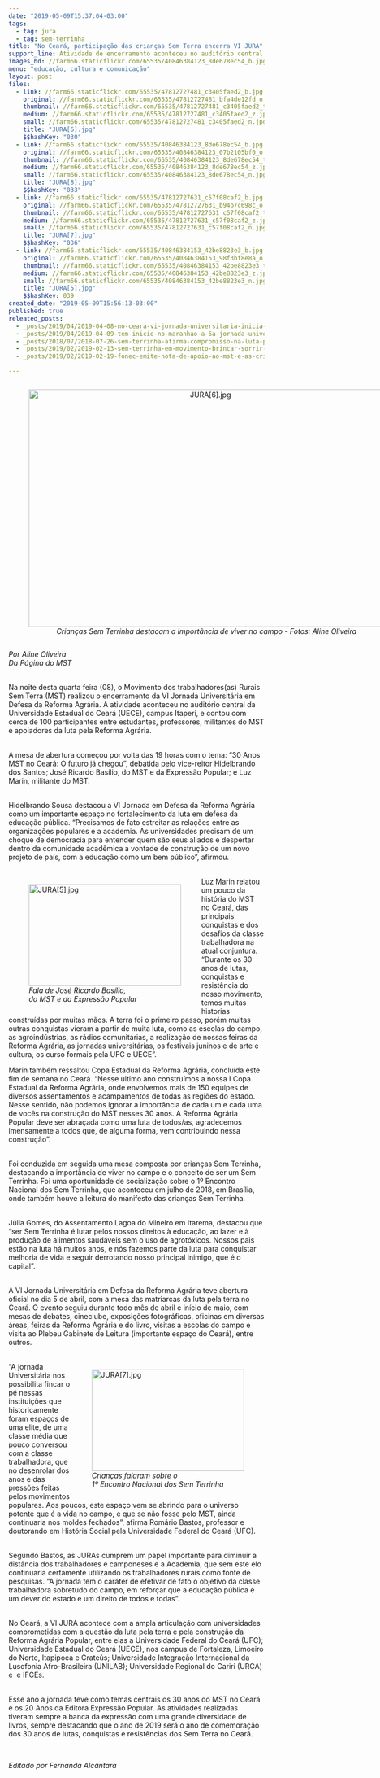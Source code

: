 ```yaml
---
date: "2019-05-09T15:37:04-03:00"
tags:
  - tag: jura
  - tag: sem-terrinha
title: "No Ceará, participação das crianças Sem Terra encerra VI JURA"
support_line: Atividade de encerramento aconteceu no auditório central da Universidade Estadual do Ceará (UECE)
images_hd: //farm66.staticflickr.com/65535/40846384123_8de678ec54_b.jpg
menu: "educação, cultura e comunicação"
layout: post
files:
  - link: //farm66.staticflickr.com/65535/47812727481_c3405faed2_b.jpg
    original: //farm66.staticflickr.com/65535/47812727481_bfa4de12fd_o.jpg
    thumbnail: //farm66.staticflickr.com/65535/47812727481_c3405faed2_t.jpg
    medium: //farm66.staticflickr.com/65535/47812727481_c3405faed2_z.jpg
    small: //farm66.staticflickr.com/65535/47812727481_c3405faed2_n.jpg
    title: "JURA[6].jpg"
    $$hashKey: "030"
  - link: //farm66.staticflickr.com/65535/40846384123_8de678ec54_b.jpg
    original: //farm66.staticflickr.com/65535/40846384123_07b2105bf0_o.jpg
    thumbnail: //farm66.staticflickr.com/65535/40846384123_8de678ec54_t.jpg
    medium: //farm66.staticflickr.com/65535/40846384123_8de678ec54_z.jpg
    small: //farm66.staticflickr.com/65535/40846384123_8de678ec54_n.jpg
    title: "JURA[8].jpg"
    $$hashKey: "033"
  - link: //farm66.staticflickr.com/65535/47812727631_c57f08caf2_b.jpg
    original: //farm66.staticflickr.com/65535/47812727631_b94b7c698c_o.jpg
    thumbnail: //farm66.staticflickr.com/65535/47812727631_c57f08caf2_t.jpg
    medium: //farm66.staticflickr.com/65535/47812727631_c57f08caf2_z.jpg
    small: //farm66.staticflickr.com/65535/47812727631_c57f08caf2_n.jpg
    title: "JURA[7].jpg"
    $$hashKey: "036"
  - link: //farm66.staticflickr.com/65535/40846384153_42be8823e3_b.jpg
    original: //farm66.staticflickr.com/65535/40846384153_98f3bf8e8a_o.jpg
    thumbnail: //farm66.staticflickr.com/65535/40846384153_42be8823e3_t.jpg
    medium: //farm66.staticflickr.com/65535/40846384153_42be8823e3_z.jpg
    small: //farm66.staticflickr.com/65535/40846384153_42be8823e3_n.jpg
    title: "JURA[5].jpg"
    $$hashKey: 039
created_date: "2019-05-09T15:56:13-03:00"
published: true
releated_posts:
  - _posts/2019/04/2019-04-08-no-ceara-vi-jornada-universitaria-inicia-com-presenca-das-matriarcas-da-luta-pela-terra.md
  - _posts/2019/04/2019-04-09-tem-inicio-no-maranhao-a-6a-jornada-universitaria-em-defesa-da-reforma-agraria.md
  - _posts/2018/07/2018-07-26-sem-terrinha-afirma-compromisso-na-luta-pelos-direitos-da-crianca.md
  - _posts/2019/02/2019-02-13-sem-terrinha-em-movimento-brincar-sorrir-lutar.md
  - _posts/2019/02/2019-02-19-fonec-emite-nota-de-apoio-ao-mst-e-as-criancas-sem-terrinha.md

---
```

<div style="text-align:center">
<figure class="image" style="display:inline-block"><img alt="JURA[6].jpg" height="467" src="//farm66.staticflickr.com/65535/47812727481_c3405faed2_b.jpg" width="700" />
<figcaption><em>Crian&ccedil;as Sem Terrinha destacam a import&acirc;ncia de viver no campo - Fotos: Aline Oliveira</em></figcaption>
</figure>
</div>

<p><em>Por Aline Oliveira<br />
Da P&aacute;gina do MST</em><br />
&nbsp;</p>

<p>Na noite desta quarta feira (08), o Movimento dos trabalhadores(as) Rurais Sem Terra (MST) realizou o encerramento da VI Jornada Universit&aacute;ria em Defesa da Reforma Agr&aacute;ria. A atividade aconteceu no audit&oacute;rio central da Universidade Estadual do Cear&aacute; (UECE), campus Itaperi, e contou com cerca de 100 participantes entre estudantes, professores, militantes do MST e apoiadores da luta pela Reforma Agr&aacute;ria.</p>

<p><br />
A mesa de abertura come&ccedil;ou por volta das 19 horas com o tema: &ldquo;30 Anos MST no Cear&aacute;: O futuro j&aacute; chegou&rdquo;, debatida pelo vice-reitor Hidelbrando dos Santos; Jos&eacute; Ricardo Bas&iacute;lio, do MST e da Express&atilde;o Popular; e Luz Marin, militante do MST.<br />
&nbsp;</p>

<p>Hidelbrando Sousa destacou a VI Jornada em Defesa da Reforma Agr&aacute;ria como um importante espa&ccedil;o no fortalecimento da luta em defesa da educa&ccedil;&atilde;o p&uacute;blica. &ldquo;Precisamos de fato estreitar as rela&ccedil;&otilde;es entre as organiza&ccedil;&otilde;es populares e a academia. As universidades precisam de um choque de democracia para entender quem s&atilde;o seus aliados e despertar dentro da comunidade acad&ecirc;mica a vontade de constru&ccedil;&atilde;o de um novo projeto de pa&iacute;s, com a educa&ccedil;&atilde;o como um bem p&uacute;blico&rdquo;, afirmou.<br />
&nbsp;</p>

<figure class="image" style="float:left"><img alt="JURA[5].jpg" height="200" src="//farm66.staticflickr.com/65535/40846384153_42be8823e3_b.jpg" width="300" />
<figcaption><em>Fala de Jos&eacute; Ricardo Bas&iacute;lio,<br />
do MST e da Express&atilde;o Popular</em></figcaption>
</figure>

<p>Luz Marin relatou um pouco da hist&oacute;ria do MST no Cear&aacute;, das principais conquistas e dos desafios da classe trabalhadora na atual conjuntura. &ldquo;Durante os 30 anos de lutas, conquistas e resist&ecirc;ncia do nosso movimento, temos muitas historias constru&iacute;das por muitas m&atilde;os. A terra foi o primeiro passo, por&eacute;m muitas outras conquistas vieram a partir de muita luta, como as escolas do campo, as agroind&uacute;strias, as r&aacute;dios comunit&aacute;rias, a realiza&ccedil;&atilde;o de nossas feiras da Reforma Agr&aacute;ria, as jornadas universit&aacute;rias, os festivais juninos e de arte e cultura, os curso formais pela UFC e UECE&rdquo;.</p>

<p>Marin tamb&eacute;m ressaltou Copa Estadual da Reforma Agr&aacute;ria, conclu&iacute;da este fim de semana no Cear&aacute;. &ldquo;Nesse ultimo ano constru&iacute;mos a nossa I Copa Estadual da Reforma Agr&aacute;ria, onde envolvemos mais de 150 equipes de diversos assentamentos e acampamentos de todas as regi&otilde;es do estado. Nesse sentido, n&atilde;o podemos ignorar a import&acirc;ncia de cada um e cada uma de voc&ecirc;s na constru&ccedil;&atilde;o do MST nesses 30 anos. A Reforma Agr&aacute;ria Popular deve ser abra&ccedil;ada como uma luta de todos/as, agradecemos imensamente a todos que, de alguma forma, vem contribuindo nessa constru&ccedil;&atilde;o&rdquo;.<br />
&nbsp;</p>

<p>Foi conduzida em seguida uma mesa composta por crian&ccedil;as Sem Terrinha, destacando a import&acirc;ncia de viver no campo e o conceito de ser um Sem Terrinha. Foi uma oportunidade de socializa&ccedil;&atilde;o sobre o 1&ordm; Encontro Nacional dos Sem Terrinha, que aconteceu em julho de 2018, em Bras&iacute;lia, onde tamb&eacute;m houve a leitura do manifesto das crian&ccedil;as Sem Terrinha.<br />
&nbsp;</p>

<p>J&uacute;lia Gomes, do Assentamento Lagoa do Mineiro em Itarema, destacou que &ldquo;ser Sem Terrinha &eacute; lutar pelos nossos direitos &agrave; educa&ccedil;&atilde;o, ao lazer e &agrave; produ&ccedil;&atilde;o de alimentos saud&aacute;veis sem o uso de agrot&oacute;xicos. Nossos pais est&atilde;o na luta h&aacute; muitos anos, e n&oacute;s fazemos parte da luta para conquistar melhoria de vida e seguir derrotando nosso principal inimigo, que &eacute; o capital&rdquo;.<br />
&nbsp;</p>

<p>A VI Jornada Universit&aacute;ria em Defesa da Reforma Agr&aacute;ria teve abertura oficial no dia 5 de abril, com a mesa das matriarcas da luta pela terra no Cear&aacute;. O evento seguiu durante todo m&ecirc;s de abril e in&iacute;cio de maio, com mesas de debates, cineclube, exposi&ccedil;&otilde;es fotogr&aacute;ficas, oficinas em diversas &aacute;reas, feiras da Reforma Agr&aacute;ria e do livro, visitas a escolas do campo e visita ao Plebeu Gabinete de Leitura (importante espa&ccedil;o do Cear&aacute;), entre outros.<br />
&nbsp;</p>

<figure class="image" style="float:right"><img alt="JURA[7].jpg" height="200" src="//farm66.staticflickr.com/65535/47812727631_c57f08caf2_b.jpg" width="300" />
<figcaption><em>Crian&ccedil;as falaram sobre o<br />
1&ordm; Encontro Nacional dos Sem Terrinha</em></figcaption>
</figure>

<p>&ldquo;A jornada Universit&aacute;ria nos possibilita fincar o p&eacute; nessas institui&ccedil;&otilde;es que historicamente foram espa&ccedil;os de uma elite, de uma classe m&eacute;dia que pouco conversou com a classe trabalhadora, que no desenrolar dos anos e das press&otilde;es feitas pelos movimentos populares. Aos poucos, este espa&ccedil;o vem se abrindo para o universo potente que &eacute; a vida no campo, e que se n&atilde;o fosse pelo MST, ainda continuaria nos moldes fechados&rdquo;, afirma Rom&aacute;rio Bastos, professor e doutorando em Hist&oacute;ria Social pela Universidade Federal do Cear&aacute; (UFC).<br />
&nbsp;</p>

<p>Segundo Bastos, as JURAs cumprem um papel importante para diminuir a dist&acirc;ncia dos trabalhadores e camponeses e a Academia, que sem este elo continuaria certamente utilizando os trabalhadores rurais como fonte de pesquisas. &ldquo;A jornada tem o car&aacute;ter de efetivar de fato o objetivo da classe trabalhadora sobretudo do campo, em refor&ccedil;ar que a educa&ccedil;&atilde;o p&uacute;blica &eacute; um dever do estado e um direito de todos e todas&rdquo;.<br />
&nbsp;</p>

<p>No Cear&aacute;, a VI JURA acontece com a ampla articula&ccedil;&atilde;o com universidades comprometidas com a quest&atilde;o da luta pela terra e pela constru&ccedil;&atilde;o da Reforma Agr&aacute;ria Popular, entre elas a Universidade Federal do Cear&aacute; (UFC); Universidade Estadual do Cear&aacute; (UECE), nos campus de Fortaleza, Limoeiro do Norte, Itapipoca e Crate&uacute;s; Universidade Integra&ccedil;&atilde;o Internacional da Lusofonia Afro-Brasileira (UNILAB); Universidade Regional do Cariri (URCA) e &nbsp;e IFCEs.<br />
&nbsp;</p>

<p>Esse ano a jornada teve como temas centrais os 30 anos do MST no Cear&aacute; e os 20 Anos da Editora Express&atilde;o Popular. As atividades realizadas tiveram sempre a banca da express&atilde;o com uma grande diversidade de livros, sempre destacando que o ano de 2019 ser&aacute; o ano de comemora&ccedil;&atilde;o dos 30 anos de lutas, conquistas e resist&ecirc;ncias dos Sem Terra no Cear&aacute;.</p>

<p>&nbsp;</p>

<p><em>Editado por Fernanda Alc&acirc;ntara</em></p>

<p>&nbsp;</p>
